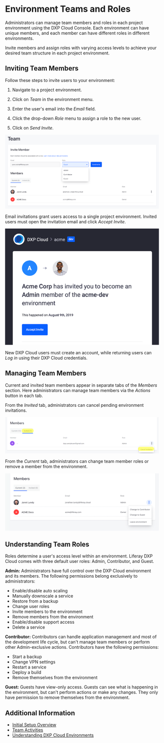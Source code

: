 # Environment Teams and Roles

Administrators can manage team members and roles in each project environment using the DXP Cloud Console. Each environment can have unique members, and each member can have different roles in different environments.

Invite members and assign roles with varying access levels to achieve your desired team structure in each project environment.

## Inviting Team Members

Follow these steps to invite users to your environment:

1. Navigate to a project environment.

1. Click on *Team* in the environment menu.

1. Enter the user's email into the *Email* field.

1. Click the drop-down *Role* menu to assign a role to the new user.

1. Click on *Send Invite*.

![Figure 1: Invite new team members to an environment from the Team page.](./environment-teams-and-roles/images/01.png)

Email invitations grant users access to a single project environment. Invited users must open the invitation email and click *Accept Invite*.

![Figure 2: Click Accept Invite to gain access to the environment](./environment-teams-and-roles/images/02.png)

New DXP Cloud users must create an account, while returning users can *Log in* using their DXP Cloud credentials.

## Managing Team Members

Current and invited team members appear in separate tabs of the *Members* section. Here administrators can manage team members via the *Actions* button in each tab.

From the *Invited* tab, administrators can cancel pending environment invitations.

   ![Figure 3: Cancel pending invitations from the Invited tab using the Actions button.](./environment-teams-and-roles/images/03.png)

From the *Current* tab, administrators can change team member roles or remove a member from the environment.

   ![Figure 4: Use the Actions button to manage current team members.](./environment-teams-and-roles/images/04.png)

## Understanding Team Roles

Roles determine a user's access level within an environment. Liferay DXP Cloud comes with three default user roles: Admin, Contributor, and Guest.

**Admin:** Administrators have full control over the DXP Cloud environment and its members. The following permissions belong exclusively to administrators:

* Enable/disable auto scaling
* Manually downscale a service
* Restore from a backup
* Change user roles
* Invite members to the environment
* Remove members from the environment
* Enable/disable support access
* Delete a service

**Contributor:** Contributors can handle application management and most of the development life cycle, but can't manage team members or perform other Admin-exclusive actions. Contributors have the following permissions:

* Start a backup
* Change VPN settings
* Restart a service
* Deploy a build
* Remove themselves from the environment

**Guest:** Guests have view-only access. Guests can see what is happening in the environment, but can't perform actions or make any changes. They only have permission to remove themselves from the environment.

## Additional Information

* [Initial Setup Overview](../getting-started/initial-setup-overview.md)
* [Team Activities](./team-activities.md)
* [Understanding DXP Cloud Environments](../getting-started/understanding-dxp-cloud-environments.md)
